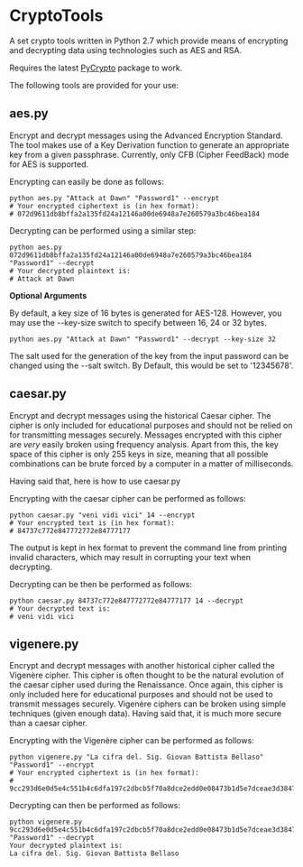 CryptoTools
===========

A set crypto tools written in Python 2.7 which provide means of encrypting and decrypting data using technologies such as AES and RSA.

Requires the latest [PyCrypto](https://www.dlitz.net/software/pycrypto/) package to work.

The following tools are provided for your use:

aes.py
------

Encrypt and decrypt messages using the Advanced Encryption Standard. The tool makes use of a Key Derivation function to generate
an appropriate key from a given passphrase. Currently, only CFB (Cipher FeedBack) mode for AES is supported.

Encrypting can easily be done as follows:

```
python aes.py "Attack at Dawn" "Password1" --encrypt
# Your encrypted ciphertext is (in hex format):
# 072d9611db8bffa2a135fd24a12146a00de6948a7e260579a3bc46bea184
```
  
Decrypting can be performed using a similar step:

```
python aes.py 072d9611db8bffa2a135fd24a12146a00de6948a7e260579a3bc46bea184 "Password1" --decrypt
# Your decrypted plaintext is:
# Attack at Dawn
```
  
**Optional Arguments**
  
By default, a key size of 16 bytes is generated for AES-128. However, you may use the --key-size switch to specify between 16, 24 or 32 bytes.

```
python aes.py "Attack at Dawn" "Password1" --decrypt --key-size 32
```
  
The salt used for the generation of the key from the input password can be changed using the --salt switch. By Default, this would be set to '12345678'.

caesar.py
---------

Encrypt and decrypt messages using the historical Caesar cipher. The cipher is only included for educational purposes and should not be relied on
for transmitting messages securely. Messages encrypted with this cipher are *very* easily broken using frequency analysis. Apart from this, the
key space of this cipher is only 255 keys in size, meaning that all possible combinations can be brute forced by a computer in a matter of milliseconds.

Having said that, here is how to use caesar.py

Encrypting with the caesar cipher can be performed as follows:

```
python caesar.py "veni vidi vici" 14 --encrypt
# Your encrypted text is (in hex format):
# 84737c772e847772772e84777177
```

The output is kept in hex format to prevent the command line from printing invalid characters, which may result in corrupting your text when decrypting.

Decrypting can be then be performed as follows:

```
python caesar.py 84737c772e847772772e84777177 14 --decrypt
# Your decrypted text is:
# veni vidi vici
```

vigenere.py
-----------

Encrypt and decrypt messages with another historical cipher called the Vigenère cipher. This cipher is often thought to be the natural
evolution of the caesar cipher used during the Renaissance. Once again, this cipher is only included here for educational purposes
and should not be used to transmit messages securely. Vigenère ciphers can be broken using simple techniques (given enough data). Having
said that, it is much more secure than a caesar cipher.

Encrypting with the Vigenère cipher can be performed as follows:

```
python vigenere.py "La cifra del. Sig. Giovan Battista Bellaso" "Password1" --encrypt
# Your encrypted ciphertext is (in hex format):
# 9cc293d6e0d5e4c551b4c6dfa197c2dbcb5f70a8dce2edd0e08473b1d5e7dceae3d38473b5cddfd4eade
```

Decrypting can then be performed as follows:

```
python vigenere.py 9cc293d6e0d5e4c551b4c6dfa197c2dbcb5f70a8dce2edd0e08473b1d5e7dceae3d38473b5cddfd4eade "Password1" --decrypt
Your decrypted plaintext is:
La cifra del. Sig. Giovan Battista Bellaso
```
